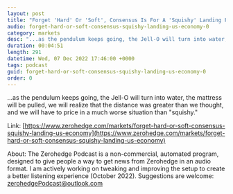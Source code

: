 ```yaml
---
layout: post
title: "Forget 'Hard' Or 'Soft', Consensus Is For A 'Squishy' Landing For The US Economy"
audio: forget-hard-or-soft-consensus-squishy-landing-us-economy-0
category: markets
desc: "...as the pendulum keeps going, the Jell-O will turn into water, the mattress will be pulled, we will realize that the distance was greater than we thought, and we will have to price in a much worse situation than &quot;squishy.&quot;"
duration: 00:04:51
length: 291
datetime: Wed, 07 Dec 2022 17:46:00 +0000
tags: podcast
guid: forget-hard-or-soft-consensus-squishy-landing-us-economy-0
order: 0
---
```

...as the pendulum keeps going, the Jell-O will turn into water, the mattress will be pulled, we will realize that the distance was greater than we thought, and we will have to price in a much worse situation than &quot;squishy.&quot;

Link: [https://www.zerohedge.com/markets/forget-hard-or-soft-consensus-squishy-landing-us-economy](https://www.zerohedge.com/markets/forget-hard-or-soft-consensus-squishy-landing-us-economy)

About: The Zerohedge Podcast is a non-commercial, automated program, designed to give people a way to get news from Zerohedge in an audio format.  I am actively working on tweaking and improving the setup to create a better listening experience (October 2022).  Suggestions are welcome: [zerohedgePodcast@outlook.com](mailto:zerohedgePodcast@outlook.com)